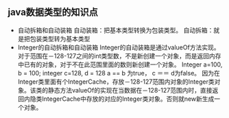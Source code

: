 ## java数据类型的知识点

* 自动拆箱和自动装箱
   自动装箱：把基本类型转换为包装类型。
   自动拆箱：就是把包装类型转为基本类型
* Integer的自动拆箱和自动装箱
   Integer的自动装箱是通过valueOf方法实现。对于范围在－128-127之间的int类型数，不是新创建一个对象，而是返回内存中已有的对象，对于不在此范围里面的数则新创建一个对象。
   Integer a=100, b = 100;
   integer c=128, d = 128
   a == b 为true， c ＝＝ d为false。
   因为在Integer类里面有个IntegerCache，存放－128-127范围内对象的Integer类对象。该类的静态方法valueOf的实现在当数据在－128-127范围内时，直接返回内隐类IntegerCache中存放的对应的Integer类对象。否则就new新生成一个对象。

